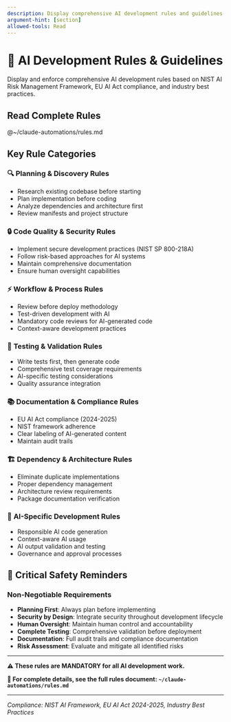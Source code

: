 ```yaml
---
description: Display comprehensive AI development rules and guidelines
argument-hint: [section]
allowed-tools: Read
---
```


# 🚀 AI Development Rules & Guidelines

Display and enforce comprehensive AI development rules based on NIST AI Risk Management Framework, EU AI Act compliance, and industry best practices.

## Read Complete Rules

@~/claude-automations/rules.md

## Key Rule Categories

### 🔍 **Planning & Discovery Rules**
- Research existing codebase before starting
- Plan implementation before coding
- Analyze dependencies and architecture first
- Review manifests and project structure

### 🔒 **Code Quality & Security Rules** 
- Implement secure development practices (NIST SP 800-218A)
- Follow risk-based approaches for AI systems
- Maintain comprehensive documentation
- Ensure human oversight capabilities

### ⚡ **Workflow & Process Rules**
- Review before deploy methodology
- Test-driven development with AI
- Mandatory code reviews for AI-generated code
- Context-aware development practices

### 🧪 **Testing & Validation Rules**
- Write tests first, then generate code
- Comprehensive test coverage requirements
- AI-specific testing considerations
- Quality assurance integration

### 📚 **Documentation & Compliance Rules**
- EU AI Act compliance (2024-2025)
- NIST framework adherence
- Clear labeling of AI-generated content
- Maintain audit trails

### 🏗️ **Dependency & Architecture Rules**
- Eliminate duplicate implementations
- Proper dependency management
- Architecture review requirements
- Package documentation verification

### 🤖 **AI-Specific Development Rules**
- Responsible AI code generation
- Context-aware AI usage
- AI output validation and testing
- Governance and approval processes

## 🚨 **Critical Safety Reminders**

### **Non-Negotiable Requirements**
- **Planning First**: Always plan before implementing
- **Security by Design**: Integrate security throughout development lifecycle  
- **Human Oversight**: Maintain human control and accountability
- **Complete Testing**: Comprehensive validation before deployment
- **Documentation**: Full audit trails and compliance documentation
- **Risk Assessment**: Evaluate and mitigate all identified risks

---

**⚠️ These rules are MANDATORY for all AI development work.**

**📖 For complete details, see the full rules document: `~/claude-automations/rules.md`**

---

*Compliance: NIST AI Framework, EU AI Act 2024-2025, Industry Best Practices*